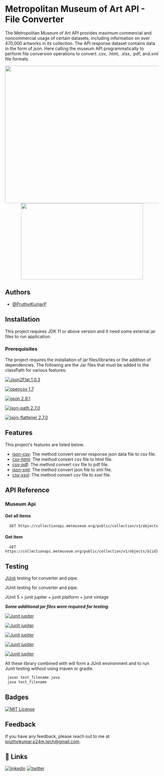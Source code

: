 
# Metropolitan Museum of Art API - File Converter

The Metropolitan Museum of Art API provides maximum commercial and noncommercial usage of certain datasets, including information on over 470,000 artworks in its collection.
The API response dataset contains data in the form of json. Here calling the museum API programmatically to perform file conversion operations to convert .csv, .html, .xlsx, .pdf, and.xml file formats.

<div align="center">
  <img src="https://th-thumbnailer.cdn-si-edu.com/QOA7bQ93-6Es95SjW5mA-_5Pb_8=/1000x750/filters:no_upscale():focal(1485x1557:1486x1558)/https://tf-cmsv2-smithsonianmag-media.s3.amazonaws.com/filer/da/54/da541590-d437-4325-b640-3892f884f395/makingthemet_signature_image_girls_011320-jpg_original_300dpi.jpg" width="600px" height="450px">
</div>

<div align="center">
  <img src="https://i.ytimg.com/vi/3_U5T2Qg5_o/maxresdefault.jpg" width="400px" height="250px">
</div>

## Authors

- [@PruthviKumarP](https://github.com/PruthviKumarP/AzugaTraining-Codeops.git)


## Installation

This project requires JDK 11 or above version and It need some external jar files to run application.

### Prerequisites

The project requires the installation of jar files/libraries or the addition of dependencies. The following are the Jar files that must be added to the classPath for various features:

[![Json2Flat 1.0.3](https://img.shields.io/badge/json2flat-1.0.3-green.svg)](https://search.maven.org/artifact/com.github.opendevl/json2flat/1.0.3/jar) 

[![opencsv 1.7](https://img.shields.io/badge/opencsv-1.7-green.svg)](https://sourceforge.net/projects/opencsv/) 

[![gson 2.9.1](https://img.shields.io/badge/gson-2.9.1-green.svg)](https://search.maven.org/artifact/com.google.code.gson/gson/2.9.1/jar) 

[![json-path 2.7.0](https://img.shields.io/badge/json_path-2.7.0-green.svg)](https://search.maven.org/artifact/com.jayway.jsonpath/json-path/2.7.0/jar) 

[![json-flattener 2.7.0](https://img.shields.io/badge/json_flattener-0.14.0-green.svg)](https://search.maven.org/artifact/com.github.wnameless.json/json-flattener/0.14.0/jar) 
## Features

This project's features are listed below.

- [json-csv](): The method convert server response json data file to csv file.
- [csv-html](): The method convert csv file to html file.
- [csv-pdf](): The method convert csv file to pdf file.
- [json-xml](): The method convert json file to xml file.
- [csv-xsxl](): The method convert csv file to xsxl file.
## API Reference



### Museum Api

#### Get all items

```http
  GET https://collectionapi.metmuseum.org/public/collection/v1/objects
```

#### Get item

```http
  GET https://collectionapi.metmuseum.org/public/collection/v1/objects/${id}
```


## Testing

 [JUnit]() testing for converter and pipe.

 JUnit testing for converter and pipe.

 JUnit 5 = junit jupiter + junit platform + junit vintage


***Some additional jar files were required for testing***.

[![Junit jupiter](https://img.shields.io/badge/JUnit_jupiter_engine-5.9.1-green.svg)](https://mvnrepository.com/artifact/org.junit.jupiter/junit-jupiter-engine) 

[![Junit jupiter](https://img.shields.io/badge/JUnit_jupiter_API-5.9.1-green.svg)](https://mvnrepository.com/artifact/org.junit.jupiter/junit-jupiter-api) 

[![Junit jupiter](https://img.shields.io/badge/JUnit_jupiter_params-5.9.1-green.svg)](https://mvnrepository.com/artifact/org.junit.jupiter/junit-jupiter-params) 

[![Junit jupiter](https://img.shields.io/badge/JUnit_platform_launcher-1.9.1-green.svg)](https://mvnrepository.com/artifact/org.junit.platform/junit-platform-launcher) 

[![Junit jupiter](https://img.shields.io/badge/JUnit_vintage_engine-5.9.1-green.svg)](https://mvnrepository.com/artifact/org.junit.vintage/junit-vintage-engine) 

All these library combined with will form a JUnit environment and to run Junit testing without using maven or gradle.

```bash
 javac test_filename.java
 java test_filename
```


## Badges



[![MIT License](https://img.shields.io/badge/License-MIT-green.svg)](https://github.com/PruthviKumarP/AzugaTraining-Codeops/blob/main/LICENSE)

## Feedback

If you have any feedback, please reach out to me at [pruthvikumar.p24m.tech@gmail.com](pruthvikumar.p24m.tech@gmail.com).


## 🔗 Links

[![linkedin](https://img.shields.io/badge/linkedin-0A66C2?style=for-the-badge&logo=linkedin&logoColor=white)](https://www.linkedin.com/)
[![twitter](https://img.shields.io/badge/twitter-1DA1F2?style=for-the-badge&logo=twitter&logoColor=white)](https://twitter.com/)

